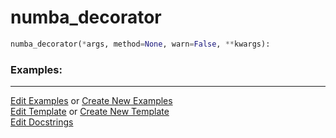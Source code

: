 # <a id="McUtils.Misc.NumbaTools.numba_decorator">numba_decorator</a>

```python
numba_decorator(*args, method=None, warn=False, **kwargs): 
```
 

### Examples: 



___

[Edit Examples](https://github.com/McCoyGroup/McUtils/edit/edit/ci/examples/ci/docs/McUtils/Misc/NumbaTools/numba_decorator.md) or 
[Create New Examples](https://github.com/McCoyGroup/McUtils/new/edit/?filename=ci/examples/ci/docs/McUtils/Misc/NumbaTools/numba_decorator.md) <br/>
[Edit Template](https://github.com/McCoyGroup/McUtils/edit/edit/ci/docs/ci/docs/McUtils/Misc/NumbaTools/numba_decorator.md) or 
[Create New Template](https://github.com/McCoyGroup/McUtils/new/edit/?filename=ci/docs/templates/ci/docs/McUtils/Misc/NumbaTools/numba_decorator.md) <br/>
[Edit Docstrings](https://github.com/McCoyGroup/McUtils/edit/edit/McUtils/Misc/NumbaTools.py?message=Update%20Docs)